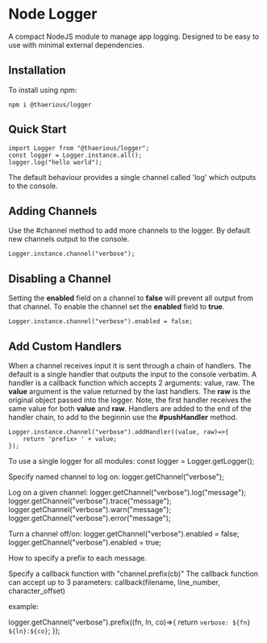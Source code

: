 # Node Logger

A compact NodeJS module to manage app logging.
Designed to be easy to use with minimal external dependencies.

## Installation

To install using npm:

    npm i @thaerious/logger

## Quick Start

    import Logger from "@thaerious/logger";
    const logger = Logger.instance.all();
    logger.log("hello world");
    
The default behaviour provides a single channel called 'log' which outputs to the console.

## Adding Channels

Use the #channel method to add more channels to the logger.  By default new channels output to the console.

    Logger.instance.channel("verbose");

## Disabling a Channel

Setting the **enabled** field on a channel to **false** will prevent all output from that channel.
To enable the channel set the **enabled** field to **true**.

    Logger.instance.channel("verbose").enabled = false;

## Add Custom Handlers

When a channel receives input it is sent through a chain of handlers.  The default is a single handler that outputs the input to the console verbatim.
A handler is a callback function which accepts 2 arguments: value, raw.  The **value** argument is the value returned by the last handlers.  The **raw** is the original object passed into the logger.  Note, the first handler receives the same value for both **value** and **raw**.  Handlers are added to the end of the handler chain, to add to the beginnin use the **#pushHandler** method.

    Logger.instance.channel("verbose").addHandler((value, raw)=>{
        return 'prefix> ' + value;
    });

To use a single logger for all modules:
const logger = Logger.getLogger();

Specify named channel to log on:
logger.getChannel("verbose");

Log on a given channel:
logger.getChannel("verbose").log("message");
logger.getChannel("verbose").trace("message");
logger.getChannel("verbose").warn("message");
logger.getChannel("verbose").error("message");

Turn a channel off/on:
logger.getChannel("verbose").enabled = false;
logger.getChannel("verbose").enabled = true;


How to specify a prefix to each message.

Specify a callback function with "channel.prefix(cb)"
The callback function can accept up to 3 parameters:
    callback(filename, line_number, character_offset)

example:

logger.getChannel("verbose").prefix((fn, ln, co)=>{
    return `verbose: ${fn} ${ln}:${co}`;
});
